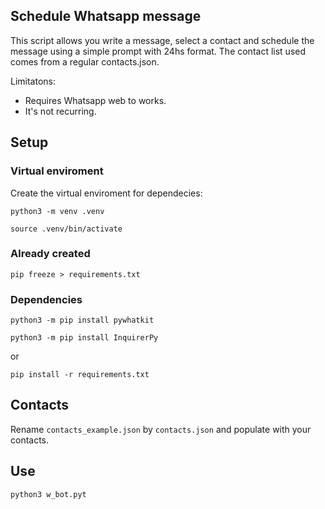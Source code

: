 ## Schedule Whatsapp message

This script allows you write a message, select a contact and schedule the message using a simple prompt with 24hs format.
The contact list used comes from a regular contacts.json.

Limitatons:

- Requires Whatsapp web to works.
- It's not recurring.

## Setup

### Virtual enviroment

Create the virtual enviroment for dependecies:

`python3 -m venv .venv`

`source .venv/bin/activate`

### Already created

`pip freeze > requirements.txt`

### Dependencies

`python3 -m pip install pywhatkit`

`python3 -m pip install InquirerPy`

or

`pip install -r requirements.txt`

## Contacts

Rename `contacts_example.json` by `contacts.json` and populate with your contacts.

## Use

`python3 w_bot.pyt`
